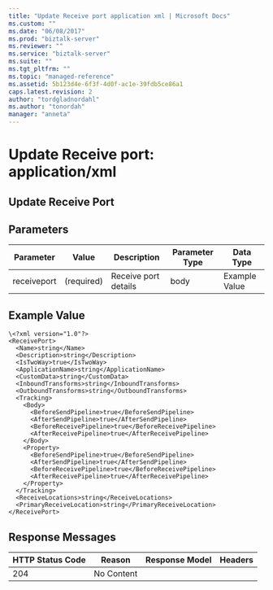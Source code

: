 ```yaml
---
title: "Update Receive port application xml | Microsoft Docs"
ms.custom: ""
ms.date: "06/08/2017"
ms.prod: "biztalk-server"
ms.reviewer: ""
ms.service: "biztalk-server"
ms.suite: ""
ms.tgt_pltfrm: ""
ms.topic: "managed-reference"
ms.assetid: 5b123d4e-6f3f-4d0f-ac1e-39fdb5ce86a1
caps.latest.revision: 2
author: "tordgladnordahl"
ms.author: "tonordah"
manager: "anneta"
---
```

# Update Receive port: application/xml
## Update Receive Port


Parameters
---
|Parameter|Value|Description|Parameter Type|Data Type|
|---|---|---|---|---|
|receiveport|(required)|Receive port details|body|Example Value|

Example Value
---
```
\<?xml version="1.0"?>
<ReceivePort>
  <Name>string</Name>
  <Description>string</Description>
  <IsTwoWay>true</IsTwoWay>
  <ApplicationName>string</ApplicationName>
  <CustomData>string</CustomData>
  <InboundTransforms>string</InboundTransforms>
  <OutboundTransforms>string</OutboundTransforms>
  <Tracking>
    <Body>
      <BeforeSendPipeline>true</BeforeSendPipeline>
      <AfterSendPipeline>true</AfterSendPipeline>
      <BeforeReceivePipeline>true</BeforeReceivePipeline>
      <AfterReceivePipeline>true</AfterReceivePipeline>
    </Body>
    <Property>
      <BeforeSendPipeline>true</BeforeSendPipeline>
      <AfterSendPipeline>true</AfterSendPipeline>
      <BeforeReceivePipeline>true</BeforeReceivePipeline>
      <AfterReceivePipeline>true</AfterReceivePipeline>
    </Property>
  </Tracking>
  <ReceiveLocations>string</ReceiveLocations>
  <PrimaryReceiveLocation>string</PrimaryReceiveLocation>
</ReceivePort>

```


Response Messages
---
|HTTP Status Code|Reason|Response Model|Headers|
|---|---|---|---|
|204|No Content|||




